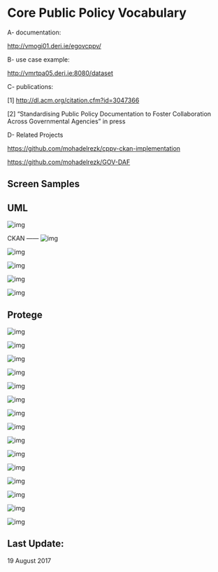Core Public Policy Vocabulary
===========================

A- documentation: 

http://vmogi01.deri.ie/egovcppv/ 

B- use case example:

http://vmrtpa05.deri.ie:8080/dataset

C- publications:

[1] http://dl.acm.org/citation.cfm?id=3047366

[2] “Standardising Public Policy Documentation to Foster Collaboration Across Governmental Agencies” in press


D- Related Projects

https://github.com/mohadelrezk/cppv-ckan-implementation

https://github.com/mohadelrezk/GOV-DAF


Screen Samples
----------

UML
---

![img](screen_samples/cppv_uml.png)

CKAN
——
![img](screen_samples/s2.png)

![img](screen_samples/s1.png)

![img](screen_samples/s3.jpg)

![img](screen_samples/s4.png)

![img](screen_samples/s6.png)

Protege
----


![img](screen_samples/protege1.jpg)

![img](screen_samples/protege2.jpg)

![img](screen_samples/protege3.jpg)

![img](screen_samples/protege4.jpg)

![img](screen_samples/protege5.jpg)

![img](screen_samples/protege6.jpg)

![img](screen_samples/protege7.jpg)

![img](screen_samples/protege8.jpg)

![img](screen_samples/protege9.jpg)

![img](screen_samples/protege10.jpg)

![img](screen_samples/protege11.jpg)

![img](screen_samples/protege12.jpg)

![img](screen_samples/protege13.jpg)

![img](screen_samples/protege14.jpg)

![img](screen_samples/protege15.jpg)



Last Update:
------------
19 August 2017

